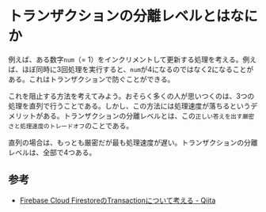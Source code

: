# トランザクションの分離レベルとはなにか

例えば、ある数字`num`（= 1）をインクリメントして更新する処理を考える。例えば、ほぼ同時に3回処理を実行すると、`num`が4になるのではなく2になることがある。これはトランザクションで防ぐことができる。

これを阻止する方法を考えてみよう。おそらく多くの人が思いつくのは、3つの処理を直列で行うことである。しかし、この方法には処理速度が落ちるというデメリットがある。トランザクションの分離レベルとは、この`正しい答えを出す厳密さと処理速度のトレードオフ`のことである。

直列の場合は、もっとも厳密だが最も処理速度が遅い。トランザクションの分離レベルは、全部で4つある。

## 参考

- [Firebase Cloud FirestoreのTransactionについて考える - Qiita](https://qiita.com/1amageek/items/2eff436fb69bea5875ea#read-uncommitted--%E7%A2%BA%E5%AE%9A%E3%81%97%E3%81%A6%E3%81%84%E3%81%AA%E3%81%84%E3%83%87%E3%83%BC%E3%82%BF%E3%81%BE%E3%81%A7%E8%AA%AD%E3%81%BF%E5%8F%96%E3%82%8B-)

